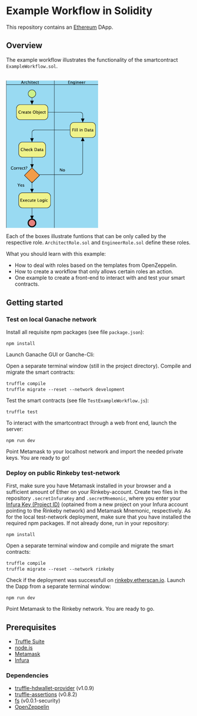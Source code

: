 # Example Workflow in Solidity
This repository contains an [Ethereum](https://www.ethereum.org/) DApp.

## Overview
The example workflow illustrates the functionality of the smartcontract `ExampleWorkflow.sol`.

<br class=”blank” />
<img src="images/ExampleWorkflow.png" alt="ExampleWorkflow"  align="middle" display="block" style="width:250px;"/>
<br class=”blank” />

Each of the boxes illustrate funtions that can be only called by the respective role. `ArchitectRole.sol` and `EngineerRole.sol` define these roles.

What you should learn with this example:
- How to deal with roles based on the templates from OpenZeppelin.
- How to create a workflow that only allows certain roles an action.
- One example to create a front-end to interact with and test your smart contracts.

## Getting started
### Test on local Ganache network
Install all requisite npm packages (see file `package.json`):
```
npm install
```
Launch Ganache GUI or Ganche-Cli:

Open a separate terminal window (still in the project directory). Compile and migrate the smart contracts:
```
truffle compile
truffle migrate --reset --network development
```
Test the smart contracts (see file `TestExampleWorkflow.js`):
```
truffle test
```
To interact with the smartcontract through a web front end, launch the server:
```
npm run dev
```
Point Metamask to your localhost network and import the needed private keys. You are ready to go!

### Deploy on public Rinkeby test-network
 First, make sure you have Metamask installed in your browser and a sufficient amount of Ether on your Rinkeby-account. Create two files in the repository `.secretInfuraKey` and `.secretMnemonic`, where you enter your [Infura Key (Project ID)](https://infura.io) (optained from a new project on your Infura account pointing to the Rinkeby network) and Metamask Mnemonic, respectively. As for the local test-network deployment, make sure that you have installed the required npm packages. If not already done, run in your repository:
```
npm install
```
Open a separate terminal window and compile and migrate the smart contracts:
```
truffle compile
truffle migrate --reset --network rinkeby
```
Check if the deployment was successfull on [rinkeby.etherscan.io](https://rinkeby.etherscan.io). Launch the Dapp from a separate terminal window:
```
npm run dev
```
Point Metamask to the Rinkeby network. You are ready to go.

## Prerequisites
* [Truffle Suite](https://truffleframework.com/)
* [node.js](https://nodejs.org/en/)
* [Metamask](https://metamask.io/)
* [Infura](https://infura.io/)

### Dependencies
* [truffle-hdwallet-provider](https://github.com/trufflesuite/truffle-hdwallet-provider) (v1.0.9)
* [truffle-assertions](https://www.npmjs.com/package/truffle-assertions) (v0.8.2)
* [fs](https://libraries.io/npm/fs/0.0.1-security) (v0.0.1-security)
* [OpenZeppelin](https://docs.openzeppelin.org/docs/get-started.html)
